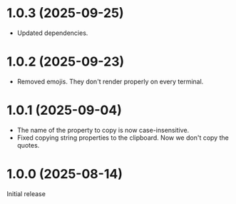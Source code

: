 # 1.0.3 (2025-09-25)
- Updated dependencies.

# 1.0.2 (2025-09-23)
- Removed emojis. They don't render properly on every terminal.

# 1.0.1 (2025-09-04)
- The name of the property to copy is now case-insensitive.
- Fixed copying string properties to the clipboard. Now we don't copy the quotes.

# 1.0.0 (2025-08-14)
Initial release